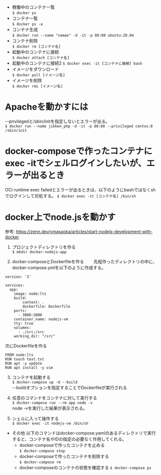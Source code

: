 - 稼働中のコンテナ一覧  
`$ docker ps`
- コンテナ一覧  
`$ docker ps -a`
- コンテナ生成  
`$ docker run --name "namae" -d -it -p 80:80 ubuntu:20.04`
- コンテナ削除  
`$ docker rm [コンテナ名]`
- 起動中のコンテナに接続  
`$ docker attach [コンテナ名]`
- 起動中のコンテナに接続2
`$ docker exec -it [コンテナに接続] bash`
- イメージをダウンロード  
`$ docker pull [イメージ名]`
- イメージを削除  
`$ docker rmi [イメージ名]`

# Apacheを動かすには
--privilegedと/sbin/initを指定しないとエラーが出る。  
`$ docker run --name jikken_php -d -it -p 80:80 --privileged centos:8 /sbin/init`

# docker-composeで作ったコンテナにexec -itでシェルログインしたいが、エラーが出るとき
OCI runtime exec failedとエラーが出るときは、以下のようにbashではなくshでログインして対処する。
`$ docker exec -it [コンテナ名] /bin/sh`

# docker上でnode.jsを動かす
参考: https://zenn.dev/ymasaoka/articles/start-nodejs-development-with-docker  
1. プロジェクトディレクトリを作る  
`$ mkdir docker-nodejs-app`

2. docker-composeとDockerfileを作る　　
先程作ったディレクトリの中に、docker-compose.ymlを以下のように作成する。
```
version: '3'

services:
  app:
    image: node:lts
    build:
        context: .
        dockerfile: Dockerfile
    ports:
      - 3000:3000
    container_name: nodejs-vm
    tty: true
    volumes:
      - ./src:/src
    working_dir: "/src"
```
次にDockerfileを作る
```
FROM node:lts
RUN touch text.txt
RUN apt -y update
RUN apt install -y vim
```

3. コンテナを起動する  
`$ docker-compose up -d --build`  
--buildオプションを指定することでDockerfileが実行される

4. 任意のコマンドをコンテナに対して実行する  
`$ docker-compose run --rm app node -v`  
node -vを実行した結果が表示される。

5. シェルに入って操作する  
`$ docker exec -it nodejs-vm /bin/sh`

- その他
    以下のコマンドはdocker-compose.yamlのあるディレクトリで実行すると、コンテナ名やIDの指定の必要なく作用してくれる。　　
    - docker-composeで作ったコンテナを止める  
    `$ docker-compose stop`
    - docker-composeで作ったコンテナを削除する  
    `$ docker-compose rm`
    - docker-composeのコンテナの状態を確認する
    `$ docker-compose ps`